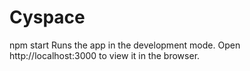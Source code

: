 # Cyspace

npm start
Runs the app in the development mode.
Open http://localhost:3000 to view it in the browser.
